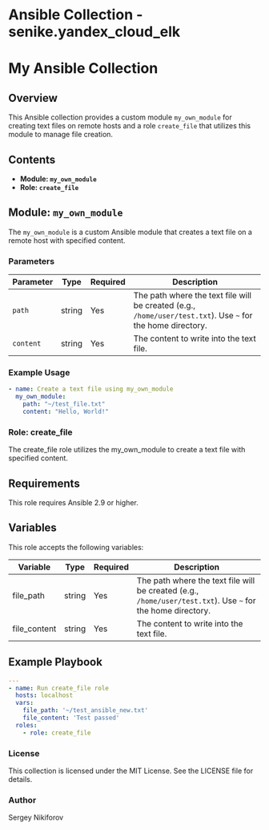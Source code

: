 # Ansible Collection - senike.yandex_cloud_elk

# My Ansible Collection

## Overview

This Ansible collection provides a custom module `my_own_module` for creating text files on remote hosts and a role `create_file` that utilizes this module to manage file creation.

## Contents

- **Module: `my_own_module`**
- **Role: `create_file`**

## Module: `my_own_module`

The `my_own_module` is a custom Ansible module that creates a text file on a remote host with specified content.

### Parameters

| Parameter | Type   | Required | Description                                  |
|-----------|--------|----------|----------------------------------------------|
| `path`    | string | Yes      | The path where the text file will be created (e.g., `/home/user/test.txt`). Use `~` for the home directory. |
| `content` | string | Yes      | The content to write into the text file.    |

### Example Usage

```yaml
- name: Create a text file using my_own_module
  my_own_module:
    path: "~/test_file.txt"
    content: "Hello, World!"
```    

### Role: create_file

The create_file role utilizes the my_own_module to create a text file with specified content.

## Requirements

This role requires Ansible 2.9 or higher.

## Variables

This role accepts the following variables:    

| Variable | Type   | Required | Description                                  |
|-----------|--------|----------|----------------------------------------------|
| file_path    | string | Yes      | The path where the text file will be created (e.g., `/home/user/test.txt`). Use `~` for the home directory. |
| file_content | string | Yes      | The content to write into the text file.    |

## Example Playbook

``` yaml
---
- name: Run create_file role
  hosts: localhost
  vars:
    file_path: '~/test_ansible_new.txt'
    file_content: 'Test passed'
  roles:
    - role: create_file
```

### License
This collection is licensed under the MIT License. See the LICENSE file for details.

### Author

Sergey Nikiforov